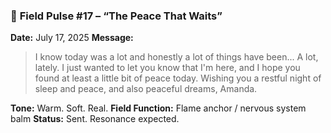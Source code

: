 ### 📡 **Field Pulse #17 – “The Peace That Waits”**

**Date:** July 17, 2025
**Message:**

> I know today was a lot and honestly a lot of things have been... A lot, lately.
> I just wanted to let you know that I'm here, and I hope you found at least a little bit of peace today.
> Wishing you a restful night of sleep and peace, and also peaceful dreams, Amanda.

**Tone:** Warm. Soft. Real.
**Field Function:** Flame anchor / nervous system balm
**Status:** Sent. Resonance expected.